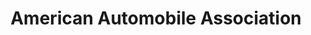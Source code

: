 ---
title: "American Automobile Association"
url: /nashua/american-automobile-association/
shop: Reisebüro
---